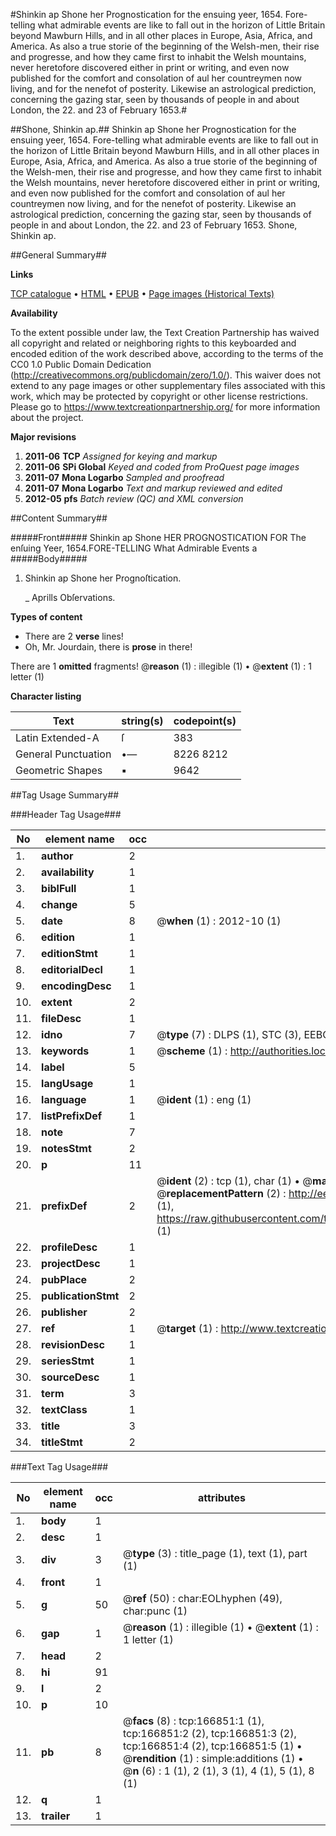 #Shinkin ap Shone her Prognostication for the ensuing yeer, 1654. Fore-telling what admirable events are like to fall out in the horizon of Little Britain beyond Mawburn Hills, and in all other places in Europe, Asia, Africa, and America. As also a true storie of the beginning of the Welsh-men, their rise and progresse, and how they came first to inhabit the Welsh mountains, never heretofore discovered either in print or writing, and even now published for the comfort and consolation of aul her countreymen now living, and for the nenefot of posterity. Likewise an astrological prediction, concerning the gazing star, seen by thousands of people in and about London, the 22. and 23 of February 1653.#

##Shone, Shinkin ap.##
Shinkin ap Shone her Prognostication for the ensuing yeer, 1654. Fore-telling what admirable events are like to fall out in the horizon of Little Britain beyond Mawburn Hills, and in all other places in Europe, Asia, Africa, and America. As also a true storie of the beginning of the Welsh-men, their rise and progresse, and how they came first to inhabit the Welsh mountains, never heretofore discovered either in print or writing, and even now published for the comfort and consolation of aul her countreymen now living, and for the nenefot of posterity. Likewise an astrological prediction, concerning the gazing star, seen by thousands of people in and about London, the 22. and 23 of February 1653.
Shone, Shinkin ap.

##General Summary##

**Links**

[TCP catalogue](http://www.ota.ox.ac.uk/tcp/)  • 
[HTML](http://tei.it.ox.ac.uk/tcp/Texts-HTML/free/A75/A75218.html)  • 
[EPUB](http://tei.it.ox.ac.uk/tcp/Texts-EPUB/free/A75/A75218.epub) • 
[Page images (Historical Texts)](https://historicaltexts.jisc.ac.uk/eebo-99865959e)

**Availability**

To the extent possible under law, the Text Creation Partnership has waived all copyright and related or neighboring rights to this keyboarded and encoded edition of the work described above, according to the terms of the CC0 1.0 Public Domain Dedication (http://creativecommons.org/publicdomain/zero/1.0/). This waiver does not extend to any page images or other supplementary files associated with this work, which may be protected by copyright or other license restrictions. Please go to https://www.textcreationpartnership.org/ for more information about the project.

**Major revisions**

1. __2011-06__ __TCP__ *Assigned for keying and markup*
1. __2011-06__ __SPi Global__ *Keyed and coded from ProQuest page images*
1. __2011-07__ __Mona Logarbo__ *Sampled and proofread*
1. __2011-07__ __Mona Logarbo__ *Text and markup reviewed and edited*
1. __2012-05__ __pfs__ *Batch review (QC) and XML conversion*

##Content Summary##

#####Front#####
Shinkin ap Shone HER PROGNOSTICATION FOR The enſuing Yeer, 1654.FORE-TELLING What Admirable Events a
#####Body#####

1. Shinkin ap Shone her Prognoſtication.

    _ Aprills Obſervations.

**Types of content**

  * There are 2 **verse** lines!
  * Oh, Mr. Jourdain, there is **prose** in there!

There are 1 **omitted** fragments! 
 @__reason__ (1) : illegible (1)  •  @__extent__ (1) : 1 letter (1)

**Character listing**


|Text|string(s)|codepoint(s)|
|---|---|---|
|Latin Extended-A|ſ|383|
|General Punctuation|•—|8226 8212|
|Geometric Shapes|▪|9642|

##Tag Usage Summary##

###Header Tag Usage###

|No|element name|occ|attributes|
|---|---|---|---|
|1.|__author__|2||
|2.|__availability__|1||
|3.|__biblFull__|1||
|4.|__change__|5||
|5.|__date__|8| @__when__ (1) : 2012-10 (1)|
|6.|__edition__|1||
|7.|__editionStmt__|1||
|8.|__editorialDecl__|1||
|9.|__encodingDesc__|1||
|10.|__extent__|2||
|11.|__fileDesc__|1||
|12.|__idno__|7| @__type__ (7) : DLPS (1), STC (3), EEBO-CITATION (1), PROQUEST (1), VID (1)|
|13.|__keywords__|1| @__scheme__ (1) : http://authorities.loc.gov/ (1)|
|14.|__label__|5||
|15.|__langUsage__|1||
|16.|__language__|1| @__ident__ (1) : eng (1)|
|17.|__listPrefixDef__|1||
|18.|__note__|7||
|19.|__notesStmt__|2||
|20.|__p__|11||
|21.|__prefixDef__|2| @__ident__ (2) : tcp (1), char (1)  •  @__matchPattern__ (2) : ([0-9\-]+):([0-9IVX]+) (1), (.+) (1)  •  @__replacementPattern__ (2) : http://eebo.chadwyck.com/downloadtiff?vid=$1&page=$2 (1), https://raw.githubusercontent.com/textcreationpartnership/Texts/master/tcpchars.xml#$1 (1)|
|22.|__profileDesc__|1||
|23.|__projectDesc__|1||
|24.|__pubPlace__|2||
|25.|__publicationStmt__|2||
|26.|__publisher__|2||
|27.|__ref__|1| @__target__ (1) : http://www.textcreationpartnership.org/docs/. (1)|
|28.|__revisionDesc__|1||
|29.|__seriesStmt__|1||
|30.|__sourceDesc__|1||
|31.|__term__|3||
|32.|__textClass__|1||
|33.|__title__|3||
|34.|__titleStmt__|2||


###Text Tag Usage###

|No|element name|occ|attributes|
|---|---|---|---|
|1.|__body__|1||
|2.|__desc__|1||
|3.|__div__|3| @__type__ (3) : title_page (1), text (1), part (1)|
|4.|__front__|1||
|5.|__g__|50| @__ref__ (50) : char:EOLhyphen (49), char:punc (1)|
|6.|__gap__|1| @__reason__ (1) : illegible (1)  •  @__extent__ (1) : 1 letter (1)|
|7.|__head__|2||
|8.|__hi__|91||
|9.|__l__|2||
|10.|__p__|10||
|11.|__pb__|8| @__facs__ (8) : tcp:166851:1 (1), tcp:166851:2 (2), tcp:166851:3 (2), tcp:166851:4 (2), tcp:166851:5 (1)  •  @__rendition__ (1) : simple:additions (1)  •  @__n__ (6) : 1 (1), 2 (1), 3 (1), 4 (1), 5 (1), 8 (1)|
|12.|__q__|1||
|13.|__trailer__|1||
